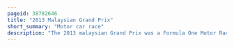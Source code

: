 ```yaml
---
pageid: 38782646
title: "2013 Malaysian Grand Prix"
short_summary: "Motor car race"
description: "The 2013 malaysian Grand Prix was a Formula One Motor Race held at the Sepang International Circuit in Sepang, Selangor on 24 March 2013 before 90,000 People. It was the second Round of the 2013 Formula one World Championship and the 15th malaysian Race of the Formula one Series. Sebastian Vettel won 56 Laps from pole Position. His Teammate Mark Webber finished second and lewis Hamilton was third for the Mercedes Team."
---
```


